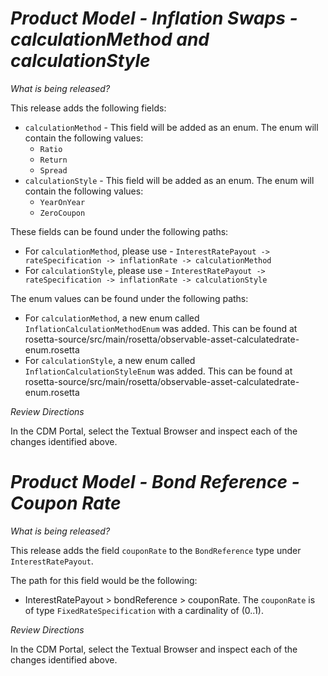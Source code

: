 # *Product Model - Inflation Swaps - calculationMethod and calculationStyle*

_What is being released?_

This release adds the following fields:

- `calculationMethod` - This field will be added as an enum. The enum will contain the following values:
  - `Ratio`
  - `Return`
  - `Spread`
- `calculationStyle` - This field will be added as an enum. The enum will contain the following values:
  - `YearOnYear`
  - `ZeroCoupon`

These fields can be found under the following paths:

- For `calculationMethod`, please use - `InterestRatePayout -> rateSpecification -> inflationRate -> calculationMethod`
- For `calculationStyle`, please use - `InterestRatePayout -> rateSpecification -> inflationRate -> calculationStyle`

The enum values can be found under the following paths:

- For `calculationMethod`, a new enum called `InflationCalculationMethodEnum` was added. This can be found at rosetta-source/src/main/rosetta/observable-asset-calculatedrate-enum.rosetta
- For `calculationStyle`, a new enum called `InflationCalculationStyleEnum` was added. This can be found at rosetta-source/src/main/rosetta/observable-asset-calculatedrate-enum.rosetta

_Review Directions_

In the CDM Portal, select the Textual Browser and inspect each of the changes identified above.

# *Product Model - Bond Reference - Coupon Rate*

_What is being released?_

This release adds the field `couponRate` to the `BondReference` type under `InterestRatePayout`.

The path for this field would be the following:

- InterestRatePayout > bondReference > couponRate. The `couponRate` is of type `FixedRateSpecification` with a cardinality of (0..1).

_Review Directions_

In the CDM Portal, select the Textual Browser and inspect each of the changes identified above.
